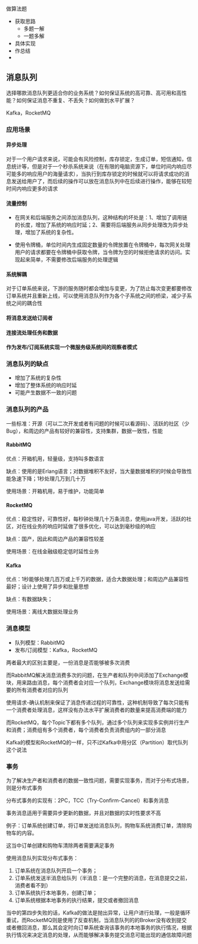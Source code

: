 做算法题

- 获取思路
  - 多题一解
  - 一题多解
- 具体实现
- 作总结
- 



## 消息队列

选择哪款消息队列更适合你的业务系统？如何保证系统的高可靠、高可用和高性能？如何保证消息不重复、不丢失？如何做到水平扩展？

Kafka，RocketMQ



### 应用场景

#### 异步处理

对于一个用户请求来说，可能会有风险控制，库存锁定，生成订单，短信通知，信息统计等，但是对于一个秒杀系统来说（在有限的电脑资源下，单位时间内响应尽可能多的响应用户的海量请求），当执行到库存锁定的时候就可以将请求成功的消息发送给用户了，而后续的操作可以放在消息队列中在后续进行操作，能够在较短时间内响应更多的请求

#### 流量控制

- 在网关和后端服务之间添加消息队列，这种结构的坏处是：1、增加了调用链的长度，增加了系统的响应时延；2、需要将后端服务从同步处理改为异步处理，增加了系统的复杂性。

- 使用令牌桶，单位时间内生成固定数量的令牌放置在令牌桶中，每次网关处理用户的请求都要在令牌桶中获取令牌，当令牌为空的时候拒绝请求的访问。实现起来简单，不需要修改后端服务的处理逻辑

#### 系统解耦

对于订单系统来说，下游的服务随时都会增加与变更，为了防止每次变更都要修改订单系统并且重新上线，可以使用消息队列作为各个子系统之间的桥梁，减少子系统之间的耦合性

#### 将消息发送给订阅者

#### 连接流处理任务和数据

#### 作为发布/订阅系统实现一个微服务级系统间的观察者模式



### 消息队列的缺点

- 增加了系统的复杂性
- 增加了整体系统的响应时延
- 可能产生数据不一致的问题



### 消息队列的产品

一些标准：开源（可以二次开发或者有问题的时候可以看源码）、活跃的社区（少Bug），和周边的产品有较好的兼容性，支持集群，数据一致性，性能

#### RabbitMQ

优点：开箱机用，轻量级，支持叫多数语言

缺点：使用的是Erlang语言；对数据堆积不友好，当大量数据堆积的时候会导致性能急速下降；1秒处理几万到几十万

使用场景：开箱机用，易于维护，功能简单

#### RocketMQ

优点：稳定性好，可靠性好，每秒钟处理几十万条消息，使用java开发，活跃的社区，对在线业务的响应时延做了很多优化，可以达到毫秒级的响应

缺点：国产，因此和周边产品的兼容性较差

使用场景：在线金融级稳定低时延性业务

#### Kafka

优点：1秒能够处理几百万或上千万的数据，适合大数据处理；和周边产品兼容性最好；设计上使用了异步和批量思想

缺点：有数据缺失；

使用场景：离线大数据处理业务



### 消息模型

- 队列模型：RabbitMQ
- 发布/订阅模型：Kafka，RocketMQ

两者最大的区别主要是，一份消息是否能够被多次消费

而RabbitMQ解决消息消费多次的问题，在生产者和队列中间添加了Exchange模块，用来路由消息，每个消费者会对应一个队列，Exchange模块将消息发送给需要的所有消费者对应的队列

使用请求-确认机制来保证了消息传递过程的可靠性，这种机制导致了每次只能有一个消费者处理消息，这样没有办法水平扩展消费者的数量来提高消费端的能力

而RocketMQ，每个Topic下都有多个队列，通过多个队列来实现多实例并行生产和消费；消费组有多个消费者，每个消费者负责消费组内的一部分消息

Kafka的模型和RocketMQ的一样，只不过Kafka中用分区（Partition）取代队列这个说法



### 事务

为了解决生产者和消费者的数据一致性问题，需要实现事务，而对于分布式场景，则是分布式事务

分布式事务的实现有：2PC，TCC（Try-Confirm-Cancel）和事务消息

事务消息适用于需要异步更新的数据，并且对数据的实时性要求不高

例子：订单系统创建订单，将订单发送给消息队列，购物车系统消费订单，清除购物车的内容。

这当中订单创建和购物车清除两者需要满足事务

使用消息队列实现分布式事务：

1. 订单系统在消息队列开启一个事务；
2. 订单系统发送半消息给队列（半消息：是一个完整的消息，在消息提交之前，消费者看不到）
3. 订单系统执行本地事务，创建订单；
4. 订单系统根据本地事务的执行结果，提交或者撤回消息

当中的第四步失败的话，Kafka的做法是抛出异常，让用户进行处理，一般是循环重试，而RocketMQ则是使用了反查机制，当消息队列的的Broker没有收到提交或者撤回消息，那么其会定时向订单系统查询该事务的本地事务的执行情况，根据执行情况来决定消息的处理，从而能够解决事务提交消息可能出现的通信故障问题